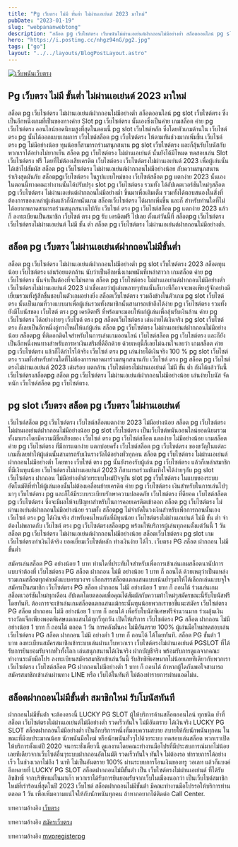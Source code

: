 ```yaml
---
title: "Pg เว็บตรง ไม่มี ขั้นต่ำ ไม่ผ่านเอเย่นต์ 2023 มาใหม่"
pubDate: "2023-01-19"
slug: "webpananwebtong"
description: "สล็อต pg เว็บไซต์ตรง เว็บพนันไม่ผ่านเอเย่นต์ฝากถอนไม่มีอย่างต่ำ สล็อตออนไลน์ pg slot เว็บไซต์ตรง ซึ่งเป็นอีกหนึ่งเกมที่เป็นของทางค่าย Slot pg เว็บไซต์ตรง นั้นเอง"
hero: "https://i.postimg.cc/nhgz94nG/pg2.jpg"
tags: ["go"]
layout: "../../layouts/BlogPostLayout.astro"
---
```


<html lang="TH">

<head>
  
  <script type="application/ld+json">
    {
      "@context": "https://schema.org",
      "@type": "Article",
      "mainEntityOfPage": {
        "@type": "WebPage",
        "@id": "https://www.ourtask.org/posts/webpananwebtong/"
      },
      "headline": "Pg เว็บตรง ไม่มี ขั้นต่ำ ไม่ผ่านเอเย่นต์ 2023 มาใหม่",
      "image": "https://i.postimg.cc/bwttJqjx/06.jpg",  
      "InLanguage": "TH",    
      "description": "สล็อต pg เว็บไซต์ตรง เว็บพนันไม่ผ่านเอเย่นต์ฝากถอนไม่มีอย่างต่ำ สล็อตออนไลน์ pg slot เว็บไซต์ตรง ซึ่งเป็นอีกหนึ่งเกมที่เป็นของทางค่าย Slot pg เว็บไซต์ตรง นั้นเอง",  
      "author": {
        "@type": "Person",
        "name": "southblade"
      },  
      "publisher": {
        "@type": "Organization",
        "name": "",
        "logo": {
          "@type": "ImageObject",
          "url": ""
        }
      },
      "datePublished": "2023-01-15"
    }
    
    </script>



  <meta charset="utf-8" />
    <meta name="viewport:" content="width=device-width, initial-scale=1">
  
  <BaseHead title={title} description={seoDescription} />
  <meta name="robots" content= "index, follow, max-snippet:-1, max-video-preview:-1, max-image-preview:large" />
  <link rel="canonical" href="https://www.ourtask.org/posts/webpananwebtong/" />
</head>
<body class="bg-white text-black font-body leading-normal personality-casual">
  <Nav />

  <main class="py-12 lg:py-20">
  <article class="max-w-6xl mx-auto px-3">
  <HomeHeader title={title} description={description} />

  <a href="https://nazavip.com/26174/t41626o2r59456244323y2m2l464p4" rel="nofollow"><img alt="เว็บพนันเว็บตรง" src="https://xn--m3cisqgb6aza1f7e6cq.com/wp-content/uploads/2022/12/register-gmz.gif" /></a><br />



## Pg เว็บตรง ไม่มี ขั้นต่ำ ไม่ผ่านเอเย่นต์ 2023 มาใหม่

สล็อต pg เว็บไซต์ตรง ไม่ผ่านเอเย่นต์ฝากถอนไม่มีอย่างต่ำ สล็อตออนไลน์ pg slot เว็บไซต์ตรง ซึ่งเป็นอีกหนึ่งเกมที่เป็นของทางค่าย Slot pg เว็บไซต์ตรง นั้นเองซึ่งเป็นค่าย เกมสล็อต ค่าย pg เว็บไซต์ตรง ออนไลน์ยอดนิยมสูงที่สุดในตอนนี้ pg slot เว็บไซต์หลัก ซึ่งโดยตัวเกมด้านใน เว็บไซต์ ตรง pg นั้นได้ออกแบบเกมการ เว็บไซต์สล็อต pg เว็บไซต์ตรง ให้ตามทันช่วงมากเพิ่มขึ้น เว็บไซต์ ตรง pg ไม่มีอย่างน้อย ทุนน้อยก็สามารถร่วมสนุกสนาน pg slot เว็บไซต์ตรง และก็ลุ้นรับโบนัสกับพวกเราได้อย่างไม่ยากเย็น สล็อต pg เว็บไซต์ตรง ไม่ผ่านเอเย่นต์ นั้นยังได้มีโหมด ทดสอบเล่น Slot เว็บไซต์ตรง ฟรี โดยที่ไม่ต้องเสียเครดิต เว็บไซต์ตรง เว็บไซต์ตรงไม่ผ่านเอเย่นต์ 2023 เพื่อผู้เล่นนั้นได้เข้าไปสัมผัส สล็อต pg เว็บไซต์ตรง ไม่ผ่านเอเย่นต์ฝากถอนไม่มีอย่างน้อย กับความสนุกสนานร่าเริงสุดมันกับ สล็อตpgเว็บไซต์ตรง ในรูปแบบใหม่ของ เว็บไซต์สล็อต pg แตกง่าย 2023 นั้นเอง ในตอนนี้ทางคณะทำงานนั้นได้ปรับปรุง slot pg เว็บไซต์ตรง รวมทั้ง ได้อัปเดตเวอร์ชันใหม่ๆสล็อต pg เว็บไซต์ตรง ไม่ผ่านเอเย่นต์ฝากถอนไม่มีอย่างต่ำ ขึ้นมาเพื่อเติมเต็ม รวมทั้งได้ตอบสนองในสิ่งที่ต้องการของเหล่าผู้เล่นแล้วก็นักพนันเกม สล็อตเว็บไซต์ตรง ได้มากเพิ่มขึ้น และก็ สำหรับท่านใดที่ไม่ได้อยากพลาดสามารถร่วมสนุกสนานไปกับ เว็บไซต์ ตรง pg เว็บไซต์สล็อต pg แตกง่าย 2023 แล้วก็ ลงทะเบียนเป็นสมาชิก เว็บไซต์ ตรง pg รับ เครดิตฟรี ไปเลย ตั้งแต่วันนี้ที่ สล็อตpg เว็บไซต์ตรง เว็บไซต์ตรงไม่ผ่านเอเย่นต์ ไม่มี ขั้น ต่ำ สล็อต pg เว็บไซต์ตรง ไม่ผ่านเอเย่นต์ฝากถอนไม่มีอย่างต่ำ.


## สล็อต pg เว็บตรง ไม่ผ่านเอเย่นต์ฝากถอนไม่มีขั้นต่ำ

สล็อต pg เว็บไซต์ตรง ไม่ผ่านเอเย่นต์ฝากถอนไม่มีอย่างต่ำ pg slot เว็บไซต์ตรง 2023 สล็อตทุนน้อย เว็บไซต์ตรง เล่นร้อยแตกล้าน นับว่าเป็นอีกหนึ่งเกมพนันที่เหล่าสาวก เกมสล็อต ค่าย pg เว็บไซต์ตรง นั้นจำเป็นต้องที่จะไม่พลาด สล็อต pg เว็บไซต์ตรง ไม่ผ่านเอเย่นต์ฝากถอนไม่มีอย่างต่ำ เว็บไซต์ตรงไม่ผ่านเอเย่นต์ 2023 น่าเชื่อเลยว่าผู้เล่นหลายๆท่านนั้นก็บางทีก็อาจจะพอเพียงรู้จักอย่างดีเยี่ยมรวมทั้งรู้สึกชื่นชอบในตัวเกมอย่างยิ่ง สล็อตเว็บไซต์ตรง รวมถึงข้างในตัวเกม pg slot เว็บไซต์ตรง นั้นเป็นเกมที่วางแบบมาเพื่อผู้เล่นรวมทั้งสมาชิกนั้นสามารถเข้าถึงได้ง่าย pg เว็บไซต์ตรง รวมทั้ง ยังมีโบนัสของ เว็บไซต์ ตรง pg เครดิตฟรี ที่พร้อมจะมอบให้แก่ผู้เล่นเพื่อลุ้นรับเงินล้าน ค่าย pg เว็บไซต์ตรง ได้อย่างง่ายๆ เว็บไซต์ ตรง pg สล็อตเว็บไซต์ตรง เล่นง่ายได้เงินจริง pg slot เว็บไซต์ตรง ก็เลยเป็นอีกหนึ่งลู่ทางใหม่ให้แก่ผู้เล่น สล็อต pg เว็บไซต์ตรง ไม่ผ่านเอเย่นต์ฝากถอนไม่มีอย่างน้อย สล็อตpg ที่ติดอกติดใจสำหรับในการเล่นเกมออนไลน์ เว็บไซต์สล็อต pg เว็บไซต์ตรง และก็ยังเป็นอีกหนึ่งหนทางสำหรับการหาเงินเสริมที่ดีอีกด้วย ด้วยเหตุนี้ก็เลยไม่ฉงนใจเลยว่า เกมสล็อต ค่าย pg เว็บไซต์ตรง แล้วก็ได้กำไรได้จริง เว็บไซต์ ตรง pg เล่นง่ายได้เงินจริง 100 % pg slot เว็บไซต์ตรง รวมทั้งสำหรับท่านใดที่ไม่ต้องการพลาดมาร่วมสนุกสนานกับ เว็บไซต์ ตรง pg สล็อต pg เว็บไซต์ตรงไม่ผ่านเอเย่นต์ 2023 เล่นร้อย แตกล้าน เว็บไซต์ตรงไม่ผ่านเอเย่นต์ ไม่มี ขั้น ต่ำ กันได้แล้ววันนี้ เว็บไซต์ตรงสล็อตpg สล็อต pg เว็บไซต์ตรง ไม่ผ่านเอเย่นต์ฝากถอนไม่มีอย่างน้อย เล่นง่ายโบนัส จัดหนัก เว็บไซต์สล็อต pg เว็บไซต์ตรง.


## pg slot เว็บตรง สล็อต pg เว็บตรง ไม่ผ่านเอเย่นต์

เว็บไซต์สล็อต pg เว็บไซต์ตรง เว็บไซต์สล็อตแตกง่าย 2023 ไม่มีอย่างน้อย สล็อต pg เว็บไซต์ตรง ไม่ผ่านเอเย่นต์ฝากถอนไม่มีอย่างน้อย pg slot เว็บไซต์ตรง เป็นเว็บไซต์พนันออนไลน์ยอดนิยมรวมทั้งมาแรงโดยมีความมีชื่อเสียงของ เว็บไซต์ ตรง pg เว็บไซต์สล็อต แตกง่าย ไม่มีอย่างน้อย เกมสล็อต ค่าย pg เว็บไซต์ตรง ที่มีการแตกง่าย แตกบ่อยครั้ง เว็บไซต์สล็อต pg เว็บไซต์ตรง ของขวัญในแต่ละเกมก็เลยทำให้ผู้เล่นนั้นสามารถรับเงินรางวัลได้อย่างทั่วทุกคน สล็อต pg เว็บไซต์ตรง ไม่ผ่านเอเย่นต์ฝากถอนไม่มีอย่างต่ำ โดยทาง เว็บไซต์ ตรง pg นั้นยังรองรับผู้เล่น pg เว็บไซต์ตรง แล้วก็เหล่าสมาชิกที่มีเงินทุนน้อย เว็บไซต์ตรงไม่ผ่านเอเย่นต์ 2023 ก็สามารถร่วมบันเทิงใจได้ง่ายๆกับ pg slot เว็บไซต์ตรง ฝากถอน ไม่มีอย่างต่ำด้วยระบบใหม่ปัจจุบัน slot pg เว็บไซต์ตรง ในแบบของระบบอัตโนมัติที่ทำให้ผู้เล่นเองนั้นไม่ต้องเคลื่อนย้ายเครดิต ค่าย pg เว็บไซต์ตรง เงินสำหรับในการเล่นไปๆมาๆ เว็บไซต์ตรง pg และก็ได้มีระบบระเบียบรักษาความปลอดภัย เว็บไซต์ตรง ที่ดียอด เว็บไซต์สล็อต pg เว็บไซต์ตรง ซึ่งจะมีผลให้จบปัญหาสำหรับในการคอยเครดิตเข้าออก สล็อต pg เว็บไซต์ตรง ไม่ผ่านเอเย่นต์ฝากถอนไม่มีอย่างน้อย รวมทั้ง สล็อตpg ไม่จำกัดในวงเงินสำหรับเพื่อการถอนนั้นเอง เว็บไซต์ ตรง pg ได้เงินจริง สำหรับคนไหนกันที่มีทุนน้อย เว็บไซต์ตรงไม่ผ่านเอเย่นต์ ไม่มี ขั้น ต่ำ จำต้องไม่พลาดกับ เว็บไซต์ ตรง pg เว็บไซต์ตรงสล็อตpg พร้อมให้บริการผู้เล่นทุกคนตั้งแต่วันนี้ 1 วัน สล็อต pg เว็บไซต์ตรง ไม่ผ่านเอเย่นต์ฝากถอนไม่มีอย่างน้อย สล็อตเว็บไซต์ตรง pg slot เกมเว็บไซต์ตรงทำเงินได้จริง ยอดเยี่ยมเว็บไซต์หลัก ทำงเงินง่าย ได้ไว.
เว็บตรง PG สล็อต ฝากถอน ไม่มี ขั้นต่ำ

สมัครเล่นสล็อต PG อย่างน้อย 1 บาท ท่านใดที่ประทับใจสำหรับเพื่อการเข้าเล่นเกมสล็อตนานัปการแบบจำต้องที่ เว็บไซต์ตรง PG สล็อต ฝากถอน ไม่มี อย่างน้อย 1 บาท ก็ ถอนได้ ด้วยเหตุว่าเป็นแหล่งรวมเกมสล็อตทุกค่ายดังแบบครบวงจร เลือกสรรสล็อตแตกแสนแบบเน้นย้ำๆมาให้ได้เลือกเล่นแบบจุใจ สมัครเป็นสมาชิก เว็บไซต์ตรง PG สล็อต ฝากถอน ไม่มี อย่างน้อย 1 บาท ก็ ถอนได้ ร่วมเล่นเกมสล็อตเวอร์ชันใหม่ทุกเดือน อัปเดตโดยตลอดเพื่อคุณได้สัมผัสกับความท้าใหม่ๆสมัครขณะนี้รับโบนัสฟรีโดยทันที. ต้องการจะเข้าเล่นเกมสล็อตแตกแสนแม้กระนั้นทุนน้อยพวกเราขอชี้แนะสมัคร เว็บไซต์ตรง PG สล็อต ฝากถอน ไม่มี อย่างน้อย 1 บาท ก็ ถอนได้ เพื่อรับโบนัสพิเศษฟรีจำนวนมาก ร่วมลุ้นเงินรางวัลแจ็กเพียงพอตพิเศษแตกแสนได้ทุกวี่ทุกวัน เปิดให้บริการ เว็บไซต์ตรง PG สล็อต ฝากถอน ไม่มี อย่างน้อย 1 บาท ก็ ถอนได้ ตลอด 1 วัน การคลังมั่นคง ไม่มีอันตราย 100% ผู้เล่นมือใหม่ทดสอบเล่น เว็บไซต์ตรง PG สล็อต ฝากถอน ไม่มี อย่างต่ำ 1 บาท ก็ ถอนได้ ได้โดยทันที. สล็อต PG ขั้นต่ํา 1 บาท ลงทะเบียนสมัครสมาชิกเข้าระบบเล่นผ่านเว็บพวกเรา เว็บไซต์ตรงไม่ผ่านเอเย่นต์ PGSLOT ที่ได้รับการยินยอมรับจากทั่วทั้งโลก เล่นสนุกสนานได้เงินจริง ฝากบัญชีจริง พร้อมรับการดูแลจากคณะทำงานระดับมือโปร ลงทะเบียนสมัครสมาชิกเข้าเล่นวันนี้ รับสิทธิพิเศษมากไม่น้อยเลยทีเดียวกับพวกเรา เว็บไซต์ตรง เว็บไซต์สล็อต PG ฝากถอนไม่มีอย่างต่ำ 1 บาท ก็ ถอนได้ ถ้าหากผู้ใดกันพอใจสามารถสมัครสมาชิกเข้าเล่นผ่านทาง LINE หรือ เว็บได้ในทันที ไม่ต้องทำรายการผ่านแอดไม่น.


## สล็อตฝากถอนไม่มีขั้นต่ำ สมาชิกใหม่ รับโบนัสทันที

ฝากถอนไม่มีขั้นต่ํา จะต้องตรงนี้ LUCKY PG SLOT ผู้ให้บริการด้านสล็อตออนไลน์ ทุกชนิด ย้ำที่ สล็อต เว็บไซต์ตรงไม่ผ่านเอเย่นต์ไม่มีอย่างต่ำ รวดเร็วทันใจ ไม่มีอันตราย ได้เงินจริง LUCKY PG SLOT สล็อตฝากถอนไม่มีอย่างต่ำ เป็นอีกบริการหนึ่งที่มอบความสบาย สบายให้กับนักพนันทุกคน ในขณะที่มีงบประมาณน้อย นักพนันมือใหม่ หรือนักพนันทั่วๆไปด้วยระบบ ทดสอบเล่นสล็อต พวกเราเปิดให้บริการตั้งแต่ปี 2020 จนกระทั่งเดี๋ยวนี้ ดูแลงานโดยคณะทำงานมือโปรที่มีประสบการณ์มากไม่น้อยเลยทีเดียวจากเว็บไซต์อื่นๆระบบฝากถอนอัตโนมัติ รวดเร็วทันใจ ทันใจ ไม่ต้องรอ ทำรายการได้อย่างเร็ว ในช่วงเวลาไม่ถึง 1 นาที ไม่เป็นอันตราย 100% ผ่านระบบการโอนเงินของทรู วอเลท แล้วก็แบงค์อีกหลายที่ LUCKY PG SLOT สล็อตฝากถอนไม่มีขั้นต่ํา เป็น เว็บไซต์ตรงไม่ผ่านเอเย่นต์ ที่ได้รับลิขสิทธิ์ จากบริษัทแม่ในมาเก๊า พวกเราได้รับการยินยอมรับจากเว็บในเมืองนอกว่า เป็นเว็บไซต์สมาชิกใหม่ที่เร่าร้อนที่สุดในปี 2023 เว็บไซต์ สล็อตฝากถอนไม่มีขั้นต่ํา มีคณะทำงานมือโปรรอให้บริการท่านตลอด 1 วัน เพื่อเพิ่มความแน่ใจให้กับนักพนันทุกคน ถ้าหากอยากได้ติดต่อ Call Center.


บทความอ้างอิง [เว็บตรง](https://www.ourtask.org/)

บทความอ้างอิง [สมัครเว็บตรง](https://www.ourtask.org/posts/registerwebtong/)

บทความอ้างอิง [mvpregisterpg](https://mvpregisterpg02.netlify.app/)



<script src="https://apps.elfsight.com/p/platform.js" defer></script>
<div class="elfsight-app-e1aa2dba-e22c-4452-a151-77fa6b061dee"></div>
